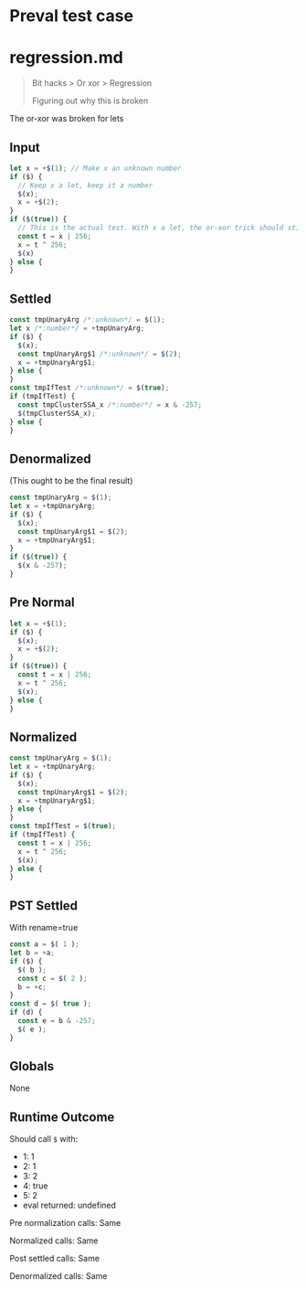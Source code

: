 # Preval test case

# regression.md

> Bit hacks > Or xor > Regression
>
> Figuring out why this is broken

The or-xor was broken for lets

## Input

`````js filename=intro
let x = +$(1); // Make x an unknown number
if ($) {
  // Keep x a let, keep it a number
  $(x);
  x = +$(2);
}
if ($(true)) {
  // This is the actual test. With x a let, the or-xor trick should still apply and this should be an AND
  const t = x | 256;
  x = t ^ 256;
  $(x)
} else {
}
`````

## Settled


`````js filename=intro
const tmpUnaryArg /*:unknown*/ = $(1);
let x /*:number*/ = +tmpUnaryArg;
if ($) {
  $(x);
  const tmpUnaryArg$1 /*:unknown*/ = $(2);
  x = +tmpUnaryArg$1;
} else {
}
const tmpIfTest /*:unknown*/ = $(true);
if (tmpIfTest) {
  const tmpClusterSSA_x /*:number*/ = x & -257;
  $(tmpClusterSSA_x);
} else {
}
`````

## Denormalized
(This ought to be the final result)

`````js filename=intro
const tmpUnaryArg = $(1);
let x = +tmpUnaryArg;
if ($) {
  $(x);
  const tmpUnaryArg$1 = $(2);
  x = +tmpUnaryArg$1;
}
if ($(true)) {
  $(x & -257);
}
`````

## Pre Normal


`````js filename=intro
let x = +$(1);
if ($) {
  $(x);
  x = +$(2);
}
if ($(true)) {
  const t = x | 256;
  x = t ^ 256;
  $(x);
} else {
}
`````

## Normalized


`````js filename=intro
const tmpUnaryArg = $(1);
let x = +tmpUnaryArg;
if ($) {
  $(x);
  const tmpUnaryArg$1 = $(2);
  x = +tmpUnaryArg$1;
} else {
}
const tmpIfTest = $(true);
if (tmpIfTest) {
  const t = x | 256;
  x = t ^ 256;
  $(x);
} else {
}
`````

## PST Settled
With rename=true

`````js filename=intro
const a = $( 1 );
let b = +a;
if ($) {
  $( b );
  const c = $( 2 );
  b = +c;
}
const d = $( true );
if (d) {
  const e = b & -257;
  $( e );
}
`````

## Globals

None

## Runtime Outcome

Should call `$` with:
 - 1: 1
 - 2: 1
 - 3: 2
 - 4: true
 - 5: 2
 - eval returned: undefined

Pre normalization calls: Same

Normalized calls: Same

Post settled calls: Same

Denormalized calls: Same

